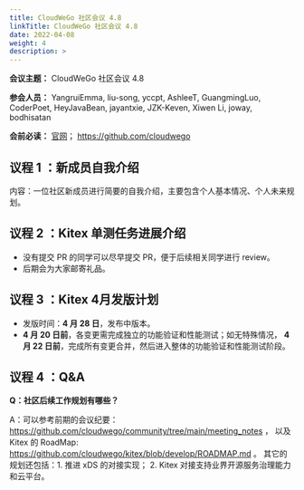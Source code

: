 ```yaml
---
title: CloudWeGo 社区会议 4.8
linkTitle: CloudWeGo 社区会议 4.8
date: 2022-04-08
weight: 4
description: >
---
```


**会议主题：** CloudWeGo 社区会议 4.8

**参会人员：** YangruiEmma, liu-song, yccpt, AshleeT, GuangmingLuo, CoderPoet, HeyJavaBean, jayantxie, JZK-Keven, Xiwen Li, joway, bodhisatan

**会前必读：** [官网](/)；
              https://github.com/cloudwego

## 议程 1 ：新成员自我介绍

内容：一位社区新成员进行简要的自我介绍，主要包含个人基本情况、个人未来规划。

## 议程 2 ：Kitex 单测任务进展介绍

* 没有提交 PR 的同学可以尽早提交 PR，便于后续相关同学进行 review。
* 后期会为大家邮寄礼品。

## 议程 3 ：Kitex 4月发版计划

* 发版时间：**4 月 28 日**，发布中版本。
* **4 月 20 日前**，各变更需完成独立的功能验证和性能测试；如无特殊情况， **4 月 22 日前**，完成所有变更合并，然后进入整体的功能验证和性能测试阶段。

## 议程 4 ：Q&A

**Q：社区后续工作规划有哪些？**

A：可以参考前期的会议纪要：https://github.com/cloudwego/community/tree/main/meeting_notes ，
   以及 Kitex 的 RoadMap: https://github.com/cloudwego/kitex/blob/develop/ROADMAP.md 。
   其它的规划还包括：1. 推进 xDS 的对接实现； 2. Kitex 对接支持业界开源服务治理能力和云平台。
